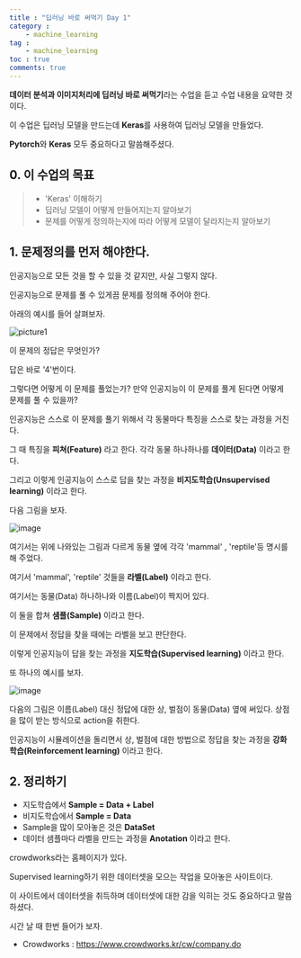```yaml
---
title : "딥러닝 바로 써먹기 Day 1"
category :
    - machine_learning
tag :
    - machine_learning
toc : true
comments: true
---
```


**데이터 분석과 이미지처리에 딥러닝 바로 써먹기**라는 수업을 듣고
수업 내용을 요약한 것이다.

이 수업은 딥러닝 모델을 만드는데 **Keras**를 사용하여 딥러닝 모델을 만들었다.

**Pytorch**와 **Keras** 모두 중요하다고 말씀해주셨다.

## 0. 이 수업의 목표
> - 'Keras' 이해하기
> - 딥러닝 모델이 어떻게 만들어지는지 알아보기
> - 문제를 어떻게 정의하는지에 따라 어떻게 모델이 달라지는지 알아보기



## 1. 문제정의를 먼저 해야한다.

인공지능으로 모든 것을 할 수 있을 것 같지만, 사실 그렇지 않다.

인공지능으로 문제를 풀 수 있게끔 문제를 정의해 주어야 한다.

아래의 예시를 들어 살펴보자.

![picture1](https://user-images.githubusercontent.com/41863759/86615489-7a68d100-bfef-11ea-92ae-375dee95b797.JPG)

이 문제의 정답은 무엇인가?

답은 바로 '4'번이다.

그렇다면 어떻게 이 문제를 풀었는가? 
만약 인공지능이 이 문제를 풀게 된다면 어떻게 문제를 풀 수 있을까?

인공지능은 스스로 이 문제를 풀기 위해서 각 동물마다 특징을 스스로 찾는 과정을 거친다.

그 때 특징을 **피쳐(Feature)** 라고 한다. 각각 동물 하나하나를 **데이터(Data)** 이라고 한다.

그리고 이렇게 인공지능이 스스로 답을 찾는 과정을 **비지도학습(Unsupervised learning)** 이라고 한다.



다음 그림을 보자.

![image](https://user-images.githubusercontent.com/41863759/86615808-f105ce80-bfef-11ea-8b22-88a4a322cc24.png)

여기서는 위에 나와있는 그림과 다르게 동물 옆에 각각 'mammal' , 'reptile'등 명시를 해 주었다.

여기서 'mammal', 'reptile' 것들을 **라벨(Label)** 이라고 한다.

여기서는 동물(Data) 하나하나와 이름(Label)이 짝지어 있다.

이 둘을 합쳐 **샘플(Sample)** 이라고 한다.

이 문제에서 정답을 찾을 때에는 라벨을 보고 판단한다.

이렇게 인공지능이 답을 찾는 과정을 **지도학습(Supervised learning)** 이라고 한다.



또 하나의 예시를 보자.

![image](https://user-images.githubusercontent.com/41863759/86617695-99b52d80-bff2-11ea-91b7-4ddac9381e4b.png)

다음의 그림은 이름(Label) 대신 정답에 대한 상, 벌점이 동물(Data) 옆에 써있다. 상점을 많이 받는 방식으로 action을 취한다.

인공지능이 시뮬레이션을 돌리면서 상, 벌점에 대한 방법으로 정답을 찾는 과정을 **강화학습(Reinforcement learning)** 이라고 한다.

## 2. 정리하기

- 지도학습에서 **Sample = Data + Label**
- 비지도학습에서 **Sample = Data**
- Sample을 많이 모아놓은 것은 **DataSet**
- 데이터 샘플마다 라벨을 만드는 과정을 **Anotation** 이라고 한다.

crowdworks라는 홈페이지가 있다.

Supervised learning하기 위한 데이터셋을 모으는 작업을 모아놓은 사이트이다.

이 사이트에서 데이터셋을 취득하며 데이터셋에 대한 감을 익히는 것도 중요하다고 말씀하셨다.

시간 날 때 한번 들어가 보자.

- Crowdworks : <https://www.crowdworks.kr/cw/company.do>




